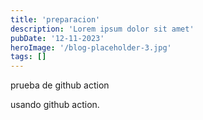 ```yaml
---
title: 'preparacion'
description: 'Lorem ipsum dolor sit amet'
pubDate: '12-11-2023'
heroImage: '/blog-placeholder-3.jpg'
tags: []
---
```


prueba de github action

usando github action.